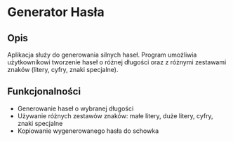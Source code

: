 # Generator Hasła

## Opis
Aplikacja służy do generowania silnych haseł. Program umożliwia użytkownikowi tworzenie haseł o różnej długości oraz z różnymi zestawami znaków (litery, cyfry, znaki specjalne).

## Funkcjonalności
- Generowanie haseł o wybranej długości
- Używanie różnych zestawów znaków: małe litery, duże litery, cyfry, znaki specjalne
- Kopiowanie wygenerowanego hasła do schowka
